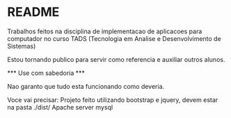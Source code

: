 # README #

Trabalhos feitos na disciplina de implementacao de aplicacoes para computador no curso TADS
(Tecnologia em Analise e Desenvolvimento de Sistemas) 

Estou tornando publico para servir como referencia e auxiliar outros alunos.

*** Use com sabedoria ***

Nao garanto que tudo esta funcionando como deveria.

Voce vai precisar:
Projeto feito utilizando bootstrap e jquery, devem estar na pasta ./dist/ 
Apache server
mysql